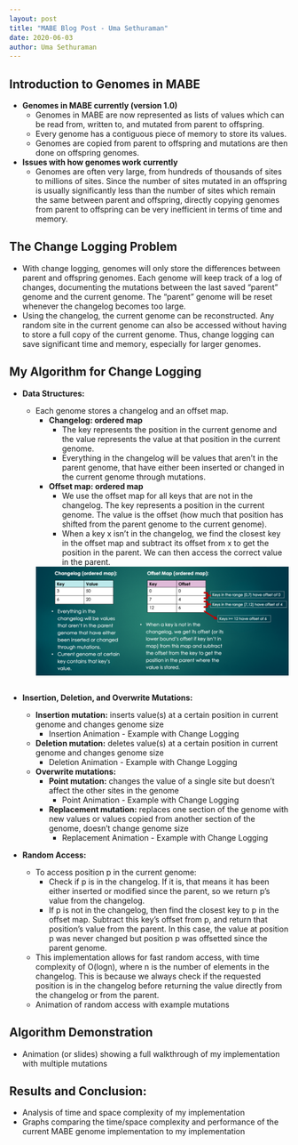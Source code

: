 ```yaml
---
layout: post
title: "MABE Blog Post - Uma Sethuraman"
date: 2020-06-03
author: Uma Sethuraman
---
```


## Introduction to Genomes in MABE
- **Genomes in MABE currently (version 1.0)**
    - Genomes in MABE are now represented as lists of values which can be read from, written to, and mutated from parent to offspring.
    - Every genome has a contiguous piece of memory to store its values. 
    - Genomes are copied from parent to offspring and mutations are then done on offspring genomes.
- **Issues with how genomes work currently**
    - Genomes are often very large, from hundreds of thousands of sites to millions of sites. Since the number of sites mutated in an offspring is usually significantly less than the number of sites which remain the same between parent and offspring, directly copying genomes from parent to offspring can be very inefficient in terms of time and memory. 

## The Change Logging Problem
- With change logging, genomes will only store the differences between parent and offspring genomes. Each genome will keep track of a log of changes, documenting the mutations between the last saved “parent” genome and the current genome. The “parent” genome will be reset whenever the changelog becomes too large. 
- Using the changelog, the current genome can be reconstructed. Any random site in the current genome can also be accessed without having to store a full copy of the current genome. Thus, change logging can save significant time and memory, especially for larger genomes. 

## My Algorithm for Change Logging
- **Data Structures:**
  - Each genome stores a changelog and an offset map.
    - **Changelog: ordered map**
      - The key represents the position in the current genome and the value represents the value at that position in the current genome.
      - Everything in the changelog will be values that aren’t in the parent genome, that have either been inserted or changed in the current genome through mutations.
    - **Offset map: ordered map**
      - We use the offset map for all keys that are not in the changelog. The key represents a position in the current genome. The value is the offset (how much that position has shifted from the parent genome to the current genome). 
      - When a key x isn’t in the changelog, we find the closest key in the offset map and subtract its offset from x to get the position in the parent. We can then access the correct value in the parent.
    <img align="left" src="Changelogging_Data_Structures.png">
    <p>&nbsp<p>
- **Insertion, Deletion, and Overwrite Mutations:**
  - **Insertion mutation:** inserts value(s) at a certain position in current genome and changes genome size
      - Insertion Animation - Example with Change Logging
  - **Deletion mutation:** deletes value(s) at a certain position in current genome and changes genome size
    - Deletion Animation - Example with Change Logging
  - **Overwrite mutations:**
    - **Point mutation:** changes the value of a single site but doesn’t affect the other sites in the genome
      - Point Animation - Example with Change Logging
    - **Replacement mutation:** replaces one section of the genome with new values or values copied from another section of the genome, doesn’t change genome size
      - Replacement Animation - Example with Change Logging
      
- **Random Access:**
  - To access position p in the current genome:
    - Check if p is in the changelog. If it is, that means it has been either inserted or modified since the parent, so we return p’s value from the changelog.
    - If p is not in the changelog, then find the closest key to p in the offset map. Subtract this key’s offset from p, and return that position’s value from the parent. In this case, the value at position p was never changed but position p was offsetted since the parent genome.
  - This implementation allows for fast random access, with time complexity of O(logn), where n is the number of elements in the changelog. This is because we always check if the requested position is in the changelog before returning the value directly from the changelog or from the parent.
  - Animation of random access with example mutations
  
## Algorithm Demonstration
  - Animation (or slides) showing a full walkthrough of my implementation with multiple mutations
  
## Results and Conclusion: 
  - Analysis of time and space complexity of my implementation
  - Graphs comparing the time/space complexity and performance of the current MABE genome implementation to my implementation

